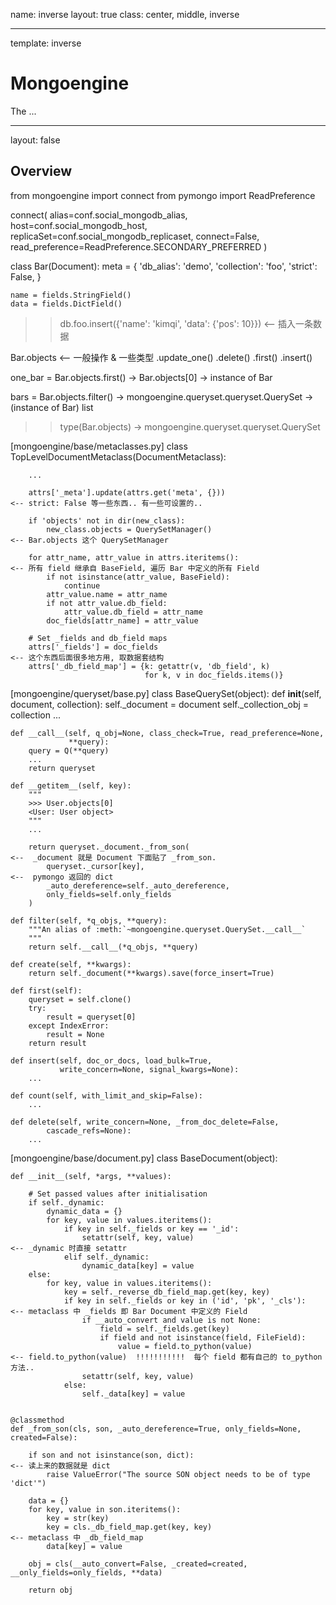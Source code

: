 name: inverse
layout: true
class: center, middle, inverse

---
template: inverse

# Mongoengine

The ...

---
layout: false

## Overview

from mongoengine import connect
from pymongo import ReadPreference

connect(
    alias=conf.social_mongodb_alias,
    host=conf.social_mongodb_host,
    replicaSet=conf.social_mongodb_replicaset,
    connect=False,
    read_preference=ReadPreference.SECONDARY_PREFERRED
)


class Bar(Document):
    meta = {
        'db_alias': 'demo',
        'collection': 'foo',
        'strict': False,
    }

    name = fields.StringField()
    data = fields.DictField()


>> db.foo.insert({'name': 'kimqi', 'data': {'pos': 10}})                            <-- 插入一条数据


Bar.objects                                                                         <-- 一般操作 & 一些类型
    .update_one()
    .delete()
    .first()
    .insert()

one_bar = Bar.objects.first() -> Bar.objects[0] -> instance of Bar

bars = Bar.objects.filter() -> mongoengine.queryset.queryset.QuerySet -> (instance of Bar) list

>> type(Bar.objects) -> mongoengine.queryset.queryset.QuerySet


[mongoengine/base/metaclasses.py]
class TopLevelDocumentMetaclass(DocumentMetaclass):

        ...

        attrs['_meta'].update(attrs.get('meta', {}))                                <-- strict: False 等一些东西.. 有一些可设置的..

        if 'objects' not in dir(new_class):
            new_class.objects = QuerySetManager()                                   <-- Bar.objects 这个 QuerySetManager

        for attr_name, attr_value in attrs.iteritems():                             <-- 所有 field 继承自 BaseField, 遍历 Bar 中定义的所有 Field
            if not isinstance(attr_value, BaseField):
                continue
            attr_value.name = attr_name
            if not attr_value.db_field:
                attr_value.db_field = attr_name
            doc_fields[attr_name] = attr_value

        # Set _fields and db_field maps
        attrs['_fields'] = doc_fields                                               <-- 这个东西后面很多地方用, 取数据套结构
        attrs['_db_field_map'] = {k: getattr(v, 'db_field', k)
                                  for k, v in doc_fields.items()}


[mongoengine/queryset/base.py]
class BaseQuerySet(object):
    def __init__(self, document, collection):
        self._document = document
        self._collection_obj = collection
        ...

    def __call__(self, q_obj=None, class_check=True, read_preference=None,
                 **query):
        query = Q(**query)
        ...
        return queryset

    def __getitem__(self, key):
        """
        >>> User.objects[0]
        <User: User object>
        """
        ...

        return queryset._document._from_son(                                        <--  _document 就是 Document 下面贴了 _from_son.
            queryset._cursor[key],                                                  <--  pymongo 返回的 dict
            _auto_dereference=self._auto_dereference,
            only_fields=self.only_fields
        )

    def filter(self, *q_objs, **query):
        """An alias of :meth:`~mongoengine.queryset.QuerySet.__call__`
        """
        return self.__call__(*q_objs, **query)

    def create(self, **kwargs):
        return self._document(**kwargs).save(force_insert=True)

    def first(self):
        queryset = self.clone()
        try:
            result = queryset[0]
        except IndexError:
            result = None
        return result

    def insert(self, doc_or_docs, load_bulk=True,
               write_concern=None, signal_kwargs=None):
        ...

    def count(self, with_limit_and_skip=False):
        ...

    def delete(self, write_concern=None, _from_doc_delete=False,
            cascade_refs=None):
        ...


[mongoengine/base/document.py]
class BaseDocument(object):

    def __init__(self, *args, **values):

        # Set passed values after initialisation
        if self._dynamic:
            dynamic_data = {}
            for key, value in values.iteritems():
                if key in self._fields or key == '_id':
                    setattr(self, key, value)                                       <-- _dynamic 时直接 setattr
                elif self._dynamic:
                    dynamic_data[key] = value
        else:
            for key, value in values.iteritems():
                key = self._reverse_db_field_map.get(key, key)
                if key in self._fields or key in ('id', 'pk', '_cls'):              <-- metaclass 中 _fields 即 Bar Document 中定义的 Field
                    if __auto_convert and value is not None:
                        field = self._fields.get(key)
                        if field and not isinstance(field, FileField):
                            value = field.to_python(value)                          <-- field.to_python(value)  !!!!!!!!!!!  每个 field 都有自己的 to_python 方法..
                    setattr(self, key, value)
                else:
                    self._data[key] = value


    @classmethod
    def _from_son(cls, son, _auto_dereference=True, only_fields=None, created=False):

        if son and not isinstance(son, dict):                                       <-- 读上来的数据就是 dict
            raise ValueError("The source SON object needs to be of type 'dict'")

        data = {}
        for key, value in son.iteritems():
            key = str(key)
            key = cls._db_field_map.get(key, key)                                   <-- metaclass 中 _db_field_map
            data[key] = value

        obj = cls(__auto_convert=False, _created=created, __only_fields=only_fields, **data)

        return obj
